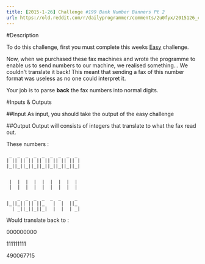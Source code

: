 ```yaml
---
title: [2015-1-26] Challenge #199 Bank Number Banners Pt 2
url: https://old.reddit.com/r/dailyprogrammer/comments/2u0fyx/2015126_challenge_199_bank_number_banners_pt_2/
---
```


#Description

To do this challenge, first you must complete this weeks [Easy](http://www.reddit.com/r/dailyprogrammer/comments/2tr6yn/2015126_challenge_199_bank_number_banners_pt_1/) challenge.

Now, when we purchased these fax machines and wrote the programme to enable us to send numbers to our machine, we realised something... We couldn't translate it back!
This meant that sending a fax of this number format was useless as no one could interpret it.

Your job is to parse **back** the fax numbers into normal digits.

#Inputs & Outputs

##Input
As input, you should take the output of the easy challenge

##Output
Output will consists of integers that translate to what the fax read out.

These numbers : 

	 _  _  _  _  _  _  _  _  _ 
	| || || || || || || || || |
	|_||_||_||_||_||_||_||_||_|


	 |  |  |  |  |  |  |  |  |
	 |  |  |  |  |  |  |  |  |

	    _  _  _  _  _  _     _ 
	|_||_|| || ||_   |  |  ||_ 
	  | _||_||_||_|  |  |  | _|

Would translate back to :

000000000

111111111

490067715
